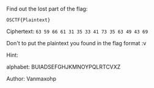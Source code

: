 Find out the lost part of the flag:

`OSCTF{Plaintext}`

Ciphertext: `63 59 66 61 31 35 33 41 73 35 63 49 43 69`

Don't  to put the plaintext you found in the flag format :v

Hint:

alphabet: BUIADSEFGHJKMNOYPQLRTCVXZ



Author: Vanmaxohp
